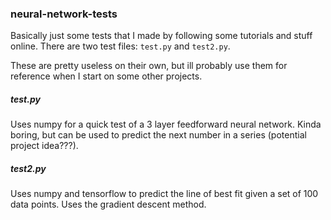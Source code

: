### neural-network-tests
Basically just some tests that I made by following some tutorials and stuff online. There are two test files: `test.py` and `test2.py`.

These are pretty useless on their own, but ill probably use them for reference when I start on some other projects.

##### test.py
Uses numpy for a quick test of a 3 layer feedforward neural network. Kinda boring, but can be used to predict the next number in a series (potential project idea???).

##### test2.py
Uses numpy and tensorflow to predict the line of best fit given a set of 100 data points. Uses the gradient descent method.
